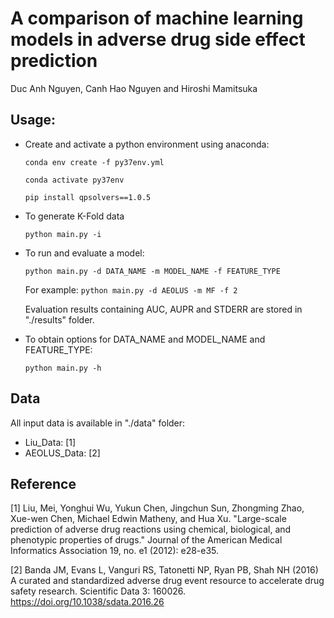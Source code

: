 # A comparison of machine learning models in adverse drug side effect prediction
Duc Anh Nguyen, Canh Hao Nguyen and Hiroshi Mamitsuka
## Usage:

- Create and activate a python environment using anaconda:

    `conda env create -f py37env.yml`
    
    `conda activate py37env`
    
    ```pip install qpsolvers==1.0.5```



- To generate K-Fold data

    `python main.py -i`

- To run and evaluate a model:

    `python main.py -d DATA_NAME -m MODEL_NAME -f FEATURE_TYPE` 
    
    For example:
    `python main.py -d AEOLUS -m MF -f 2
    `

    Evaluation results containing AUC, AUPR and STDERR are stored in "./results" folder.


- To obtain options for DATA_NAME and MODEL_NAME and FEATURE_TYPE:

    `python main.py -h`


## Data

All input data is available in "./data" folder:

- Liu_Data: [1]
- AEOLUS_Data: [2]

 
## Reference

[1] Liu, Mei, Yonghui Wu, Yukun Chen, Jingchun Sun, Zhongming Zhao, Xue-wen Chen, Michael Edwin Matheny, and Hua Xu. "Large-scale prediction of adverse drug reactions using chemical, biological, and phenotypic properties of drugs." Journal of the American Medical Informatics Association 19, no. e1 (2012): e28-e35.

[2] Banda JM, Evans L, Vanguri RS, Tatonetti NP, Ryan PB, Shah NH (2016) A curated and standardized adverse drug event resource to accelerate drug safety research. Scientific Data 3: 160026. https://doi.org/10.1038/sdata.2016.26
<!--
[3] Dey, Sanjoy, Heng Luo, Achille Fokoue, Jianying Hu, and Ping Zhang. "Predicting adverse drug reactions through interpretable deep learning framework." BMC bioinformatics 19, no. 21 (2018): 476.
-->


 




